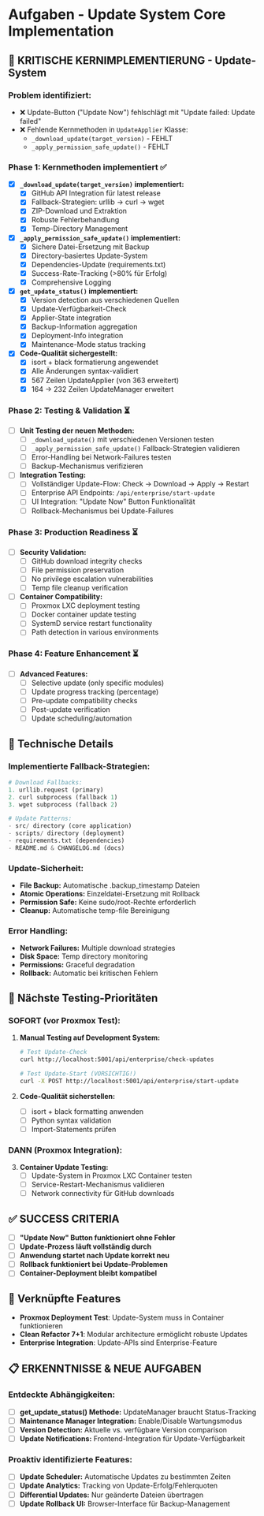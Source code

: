 # Aufgaben - Update System Core Implementation

## 🚨 **KRITISCHE KERNIMPLEMENTIERUNG - Update-System**

### **Problem identifiziert:**
- ❌ Update-Button ("Update Now") fehlschlägt mit "Update failed: Update failed"
- ❌ Fehlende Kernmethoden in `UpdateApplier` Klasse:
  - `_download_update(target_version)` - FEHLT
  - `_apply_permission_safe_update()` - FEHLT

### **Phase 1: Kernmethoden implementiert** ✅
- [x] **`_download_update(target_version)` implementiert:**
  - [x] GitHub API Integration für latest release
  - [x] Fallback-Strategien: urllib → curl → wget
  - [x] ZIP-Download und Extraktion
  - [x] Robuste Fehlerbehandlung
  - [x] Temp-Directory Management

- [x] **`_apply_permission_safe_update()` implementiert:**
  - [x] Sichere Datei-Ersetzung mit Backup
  - [x] Directory-basiertes Update-System
  - [x] Dependencies-Update (requirements.txt)
  - [x] Success-Rate-Tracking (>80% für Erfolg)
  - [x] Comprehensive Logging

- [x] **`get_update_status()` implementiert:**
  - [x] Version detection aus verschiedenen Quellen
  - [x] Update-Verfügbarkeit-Check
  - [x] Applier-State integration
  - [x] Backup-Information aggregation
  - [x] Deployment-Info integration
  - [x] Maintenance-Mode status tracking

- [x] **Code-Qualität sichergestellt:**
  - [x] isort + black formatierung angewendet
  - [x] Alle Änderungen syntax-validiert
  - [x] 567 Zeilen UpdateApplier (von 363 erweitert)
  - [x] 164 → 232 Zeilen UpdateManager erweitert

### **Phase 2: Testing & Validation** ⏳
- [ ] **Unit Testing der neuen Methoden:**
  - [ ] `_download_update()` mit verschiedenen Versionen testen
  - [ ] `_apply_permission_safe_update()` Fallback-Strategien validieren
  - [ ] Error-Handling bei Network-Failures testen
  - [ ] Backup-Mechanismus verifizieren

- [ ] **Integration Testing:**
  - [ ] Vollständiger Update-Flow: Check → Download → Apply → Restart
  - [ ] Enterprise API Endpoints: `/api/enterprise/start-update`
  - [ ] UI Integration: "Update Now" Button Funktionalität
  - [ ] Rollback-Mechanismus bei Update-Failures

### **Phase 3: Production Readiness** ⏳
- [ ] **Security Validation:**
  - [ ] GitHub download integrity checks
  - [ ] File permission preservation
  - [ ] No privilege escalation vulnerabilities
  - [ ] Temp file cleanup verification

- [ ] **Container Compatibility:**
  - [ ] Proxmox LXC deployment testing
  - [ ] Docker container update testing
  - [ ] SystemD service restart functionality
  - [ ] Path detection in various environments

### **Phase 4: Feature Enhancement** ⏳
- [ ] **Advanced Features:**
  - [ ] Selective update (only specific modules)
  - [ ] Update progress tracking (percentage)
  - [ ] Pre-update compatibility checks
  - [ ] Post-update verification
  - [ ] Update scheduling/automation

## 🔧 **Technische Details**

### **Implementierte Fallback-Strategien:**
```python
# Download Fallbacks:
1. urllib.request (primary)
2. curl subprocess (fallback 1) 
3. wget subprocess (fallback 2)

# Update Patterns:
- src/ directory (core application)
- scripts/ directory (deployment)
- requirements.txt (dependencies)
- README.md & CHANGELOG.md (docs)
```

### **Update-Sicherheit:**
- **File Backup:** Automatische .backup_timestamp Dateien
- **Atomic Operations:** Einzeldatei-Ersetzung mit Rollback
- **Permission Safe:** Keine sudo/root-Rechte erforderlich
- **Cleanup:** Automatische temp-file Bereinigung

### **Error Handling:**
- **Network Failures:** Multiple download strategies
- **Disk Space:** Temp directory monitoring
- **Permissions:** Graceful degradation
- **Rollback:** Automatic bei kritischen Fehlern

## 🚀 **Nächste Testing-Prioritäten**

### **SOFORT (vor Proxmox Test):**
1. **Manual Testing auf Development System:**
   ```bash
   # Test Update-Check
   curl http://localhost:5001/api/enterprise/check-updates
   
   # Test Update-Start (VORSICHTIG!)
   curl -X POST http://localhost:5001/api/enterprise/start-update
   ```

2. **Code-Qualität sicherstellen:**
   - [ ] isort + black formatting anwenden
   - [ ] Python syntax validation
   - [ ] Import-Statements prüfen

### **DANN (Proxmox Integration):**
3. **Container Update Testing:**
   - [ ] Update-System in Proxmox LXC Container testen
   - [ ] Service-Restart-Mechanismus validieren
   - [ ] Network connectivity für GitHub downloads

## ✅ **SUCCESS CRITERIA**
- [ ] **"Update Now" Button funktioniert ohne Fehler**
- [ ] **Update-Prozess läuft vollständig durch**
- [ ] **Anwendung startet nach Update korrekt neu**
- [ ] **Rollback funktioniert bei Update-Problemen**
- [ ] **Container-Deployment bleibt kompatibel**

## 🔗 **Verknüpfte Features**
- **Proxmox Deployment Test**: Update-System muss in Container funktionieren
- **Clean Refactor 7+1**: Modular architecture ermöglicht robuste Updates
- **Enterprise Integration**: Update-APIs sind Enterprise-Feature

## 📋 **ERKENNTNISSE & NEUE AUFGABEN**

### **Entdeckte Abhängigkeiten:**
- [ ] **get_update_status() Methode:** UpdateManager braucht Status-Tracking
- [ ] **Maintenance Manager Integration:** Enable/Disable Wartungsmodus
- [ ] **Version Detection:** Aktuelle vs. verfügbare Version comparison
- [ ] **Update Notifications:** Frontend-Integration für Update-Verfügbarkeit

### **Proaktiv identifizierte Features:**
- [ ] **Update Scheduler:** Automatische Updates zu bestimmten Zeiten
- [ ] **Update Analytics:** Tracking von Update-Erfolg/Fehlerquoten
- [ ] **Differential Updates:** Nur geänderte Dateien übertragen
- [ ] **Update Rollback UI:** Browser-Interface für Backup-Management
